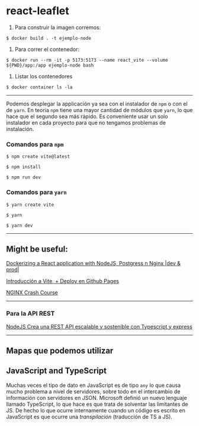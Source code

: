 # react-leaflet

1. Para construir la imagen corremos:

```
$ docker build . -t ejemplo-node
```

1. Para correr el contenedor:

```
$ docker run --rm -it -p 5173:5173 --name react_vite --volume ${PWD}/app:/app ejemplo-node bash
```

1. Listar los contenedores

```
$ docker container ls -la
```

---

Podemos desplegar la applicación ya sea con el instalador de `npm` o con el de
`yarn`. En teoría `npm` tiene una mayor cantidad de módulos que `yarn`, lo que
hace que el segundo sea más rápido. Es conveniente usar un solo instalador en
cada proyecto para que no tengamos problemas de instalación.

### Comandos para `npm`
```
$ npm create vite@latest
```
```
$ npm install
```
```
$ npm run dev
```

### Comandos para `yarn`
```
$ yarn create vite
```
```
$ yarn
```
```
$ yarn dev
```
---


## Might be useful:

[Dockerizing a React application with NodeJS, Postgress n Nginx |dev & prod|](https://www.youtube.com/watch?v=-pTel5FojAQ)

[Introducción a Vite, + Deploy en Github Pages](https://www.youtube.com/watch?v=UX4gvort2TU)

[NGINX Crash Course](https://www.youtube.com/watch?v=7VAI73roXaY)

---

### Para la API REST

[NodeJS Crea una REST API escalable y sostenible con Typescript y express](https://www.youtube.com/watch?v=T1QFGwOnQxQ)

---

## Mapas que podemos utilizar


## JavaScript and TypeScript

Muchas veces el tipo de dato en JavaScript es de tipo `any` lo que causa mucho
problema a nivel de servidores, sobre todo en el intercambio de información con
servidores en JSON.
Microsoft definió un nuevo lenguaje llamado TypeScript, lo que hace es que trata
de solventar las limitantes de JS. De hecho lo que ocurre internamente cuando un
código es escrito en JavaScript es que ocurre una _transpilación_ (traducción de
TS a JS).
